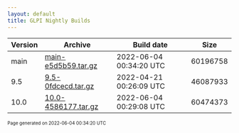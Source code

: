 ```yaml
---
layout: default
title: GLPI Nightly Builds
---
```


Version|Archive|Build date|Size
---|---|---|---
main|[main-e5d5b59.tar.gz](main-e5d5b59.tar.gz)|2022-06-04 00:34:20 UTC|60196758
9.5|[9.5-0fdcecd.tar.gz](9.5-0fdcecd.tar.gz)|2022-04-21 00:26:09 UTC|46087933
10.0|[10.0-4586177.tar.gz](10.0-4586177.tar.gz)|2022-06-04 00:29:08 UTC|60474373

<font size="1">Page generated on 2022-06-04 00:34:20 UTC</font>

